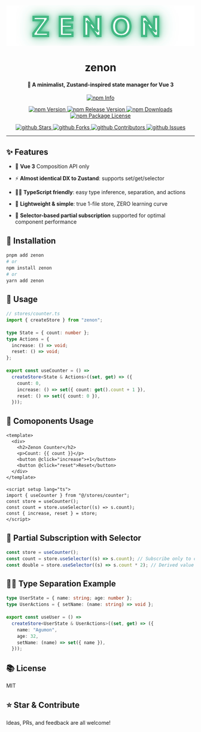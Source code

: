 <h1 align="center">
  <br>
  <img src="https://github.com/ljlm0402/zenon/raw/images/logo.png" alt="Project Logo" width="800" />
  <br>
  <br>
  zenon
  <br>
</h1>

<h4 align="center">🦉 A minimalist, Zustand-inspired state manager for <b>Vue 3</b></h4>

<p align ="center">
    <a href="https://nodei.co/npm/zenon" target="_blank">
    <img src="https://nodei.co/npm/zenon.png" alt="npm Info" />
</a>

</p>

<p align="center">
    <a href="http://npm.im/zenon" target="_blank">
      <img src="https://img.shields.io/npm/v/zenon.svg" alt="npm Version" />
    </a>
    <a href="http://npm.im/zenon" target="_blank">
      <img src="https://img.shields.io/github/v/release/ljlm0402/zenon" alt="npm Release Version" />
    </a>
    <a href="http://npm.im/zenon" target="_blank">
      <img src="https://img.shields.io/npm/dm/zenon.svg" alt="npm Downloads" />
    </a>
    <a href="http://npm.im/zenon" target="_blank">
      <img src="https://img.shields.io/npm/l/zenon.svg" alt="npm Package License" />
    </a>
</p>

<p align="center">
  <a href="https://github.com/ljlm0402/zenon/stargazers" target="_blank">
    <img src="https://img.shields.io/github/stars/ljlm0402/zenon" alt="github Stars" />
  </a>
  <a href="https://github.com/ljlm0402/zenon/network/members" target="_blank">
    <img src="https://img.shields.io/github/forks/ljlm0402/zenon" alt="github Forks" />
  </a>
  <a href="https://github.com/ljlm0402/zenon/stargazers" target="_blank">
    <img src="https://img.shields.io/github/contributors/ljlm0402/zenon" alt="github Contributors" />
  </a>
  <a href="https://github.com/ljlm0402/zenon/issues" target="_blank">
    <img src="https://img.shields.io/github/issues/ljlm0402/zenon" alt="github Issues" />
  </a>
</p>

---

## ✨ Features

- 🍃 <b>Vue 3</b> Composition API only

- ⚡️ <b>Almost identical DX to Zustand</b>: supports set/get/selector

- 🧑‍💻 <b>TypeScript friendly</b>: easy type inference, separation, and actions

- 🚀 <b>Lightweight & simple</b>: true 1-file store, ZERO learning curve

- 🧩 <b>Selector-based partial subscription</b> supported for optimal component performance


## 💾 Installation

```bash
pnpm add zenon
# or
npm install zenon
# or
yarn add zenon
```

## 📝 Usage

```ts
// stores/counter.ts
import { createStore } from "zenon";

type State = { count: number };
type Actions = {
  increase: () => void;
  reset: () => void;
};

export const useCounter = () =>
  createStore<State & Actions>((set, get) => ({
    count: 0,
    increase: () => set({ count: get().count + 1 }),
    reset: () => set({ count: 0 }),
  }));
```

## 🎯 Comoponents Usage

```vue
<template>
  <div>
    <h2>Zenon Counter</h2>
    <p>Count: {{ count }}</p>
    <button @click="increase">+1</button>
    <button @click="reset">Reset</button>
  </div>
</template>

<script setup lang="ts">
import { useCounter } from "@/stores/counter";
const store = useCounter();
const count = store.useSelector((s) => s.count);
const { increase, reset } = store;
</script>
```

## 🚦 Partial Subscription with Selector

```ts
const store = useCounter();
const count = store.useSelector((s) => s.count); // Subscribe only to count
const double = store.useSelector((s) => s.count * 2); // Derived value is also OK
```

## 🧑‍💻 Type Separation Example

```ts
type UserState = { name: string; age: number };
type UserActions = { setName: (name: string) => void };

export const useUser = () =>
  createStore<UserState & UserActions>((set, get) => ({
    name: "Agumon",
    age: 32,
    setName: (name) => set({ name }),
  }));
```

## 📚 License

MIT


## ⭐️ Star & Contribute

Ideas, PRs, and feedback are all welcome!
